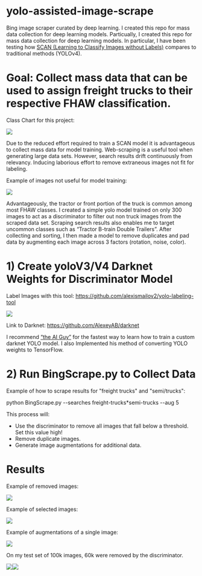 # yolo-assisted-image-scrape
Bing image scraper curated by deep learning. I created this repo for mass data collection for deep learning models. Particually, I created this repo for mass data collection for deep learning models. In particular, I have been testing how [SCAN (Learning to Classify Images without Labels)]( https://arxiv.org/pdf/2005.12320.pdf) compares to traditional methods (YOLOv4).

# Goal: Collect mass data that can be used to assign freight trucks to their respective FHAW classification.

Class Chart for this project:

![](https://i.ibb.co/xzHJKqV/classes2small.jpg)

Due to the reduced effort required to train a SCAN model it is advantageous to collect mass data for model training. Web-scraping is a useful tool when generating large data sets. However, search results drift continuously from relevancy. Inducing laborious effort to remove extraneous images not fit for labeling.

Example of images not useful for model training:

![](https://i.ibb.co/3pKtD88/badexamplessmall.png)

Advantageously, the tractor or front portion of the truck is common among most FHAW classes. I created a simple yolo model trained on only 300 images to act as a discriminator to filter out non truck images from the scraped data set. Scraping search results also enables me to target uncommon classes such as “Tractor B-train Double Trailers”. After collecting and sorting, I then made a model to remove duplicates and pad data by augmenting each image across 3 factors (rotation, noise, color).

# 1) Create yoloV3/V4 Darknet Weights for Discriminator Model

Label Images with this tool: https://github.com/alexismailov2/yolo-labeling-tool

![](https://media3.giphy.com/media/apWnL996NJojmc0ROd/giphy.gif)

Link to Darknet: https://github.com/AlexeyAB/darknet

I recommend [“the AI Guy”]( https://github.com/theAIGuysCode?tab=repositories) for the fastest way to learn how to train a custom darknet YOLO model. I also Implemented his method of converting YOLO weights to TensorFlow.

# 2) Run BingScrape.py to Collect Data

Example of how to scrape results for "freight trucks" and "semi/trucks": 

python BingScrape.py --searches freight-trucks*semi-trucks --aug 5


This process will:
 - Use the discriminator to remove all images that fall below a threshold. Set this value high!
 - Remove duplicate images.
 - Generate image augmentations for additional data.

# Results
Example of removed images:

![](https://i.ibb.co/HtKM7qd/Removedsm.png)

Example of selected images:

![](https://i.ibb.co/b698w21/sortedsm.png)

Example of augmentations of a single image:

![](https://i.ibb.co/Tct17xw/augsmall.png)

On my test set of 100k images, 60k were removed by the discriminator.

![](https://i.ibb.co/TrgcY7r/nat-dis.png)![](https://ibb.co/WnRxz3H)

